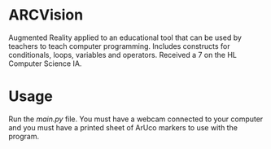 # ARCVision

Augmented Reality applied to an educational tool that can be used by teachers to teach computer programming. Includes constructs for conditionals, loops, variables and operators. Received a 7 on the HL Computer Science IA.

# Usage
Run the *main.py* file. You must have a webcam connected to your computer and you must have a printed sheet of ArUco markers to use with the program.
